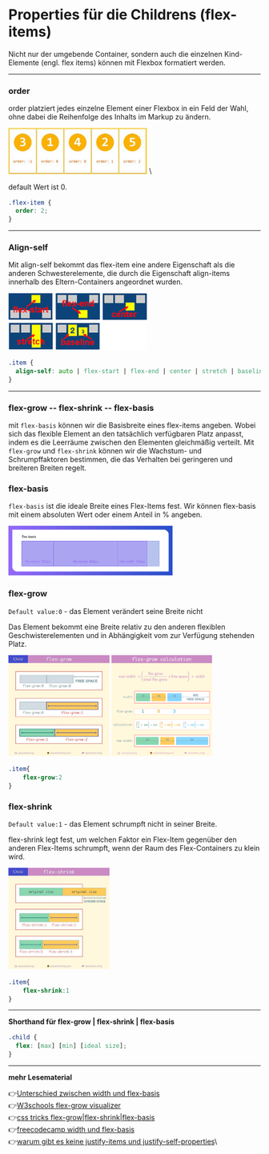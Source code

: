 # Properties für die Childrens (flex-items)

Nicht nur der umgebende Container, sondern auch die einzelnen Kind-Elemente (engl. flex items) können mit Flexbox formatiert werden.

---

### **order**

order platziert jedes einzelne Element einer Flexbox in ein Feld der Wahl, ohne dabei die Reihenfolge des Inhalts im Markup zu ändern.


<img src="order.jpg" alt="order" width="55%"> \

default Wert ist 0.

```css
.flex-item {
  order: 2;
}
```
---

### **Align-self**

Mit align-self bekommt das flex-item eine andere Eigenschaft als die anderen Schwesterelemente, die durch die Eigenschaft align-items innerhalb des Eltern-Containers angeordnet wurden.

<img src="align-self.png" alt="align-self" width="55%"> 

```css
.item {
  align-self: auto | flex-start | flex-end | center | stretch | baseline |;
}
```
---

### **flex-grow -- flex-shrink -- flex-basis**

mit `flex-basis` können wir die Basisbreite eines flex-items angeben. Wobei sich das flexible Element an den tatsächlich verfügbaren Platz anpasst, indem es die Leerräume zwischen den Elementen gleichmäßig verteilt. Mit `flex-grow` und `flex-shrink` können wir die Wachstum- und Schrumpffaktoren bestimmen, die das Verhalten bei geringeren und breiteren Breiten regelt. 


### flex-basis

`flex-basis` ist die ideale Breite eines Flex-Items fest. Wir können flex-basis mit einem absoluten Wert oder einem Anteil in % angeben.

<img src="flex-basis.png" alt="flex-basis" width="65%"> 

### flex-grow

`Default value:0` - das Element verändert seine Breite nicht

Das Element bekommt eine Breite relativ zu den anderen flexiblen Geschwisterelementen und in Abhängigkeit vom zur Verfügung stehenden Platz.

<div>
<img src="flex-grow2.webp" alt="flex-grow2" width="40%"> 
<img src="flex-grow-calc.png" alt="flex-grow-calc" width="40%"> 
</div>


```css
.item{
    flex-grow:2 
}
```

### flex-shrink

`Default value:1` - das Element schrumpft nicht in seiner Breite.

flex-shrink legt fest, um welchen Faktor ein Flex-Item gegenüber den anderen Flex-Items schrumpft, wenn der Raum des Flex-Containers zu klein wird.

<img src="flex-shrink.jpg" alt="flex-shrink" width="40%"> 

```css
.item{
    flex-shrink:1
}
```
---
**Shorthand für flex-grow | flex-shrink | flex-basis**

```css
.child {
  flex: [max] [min] [ideal size];
}
```
---


 **mehr Lesematerial**

:point_right:[Unterschied zwischen width und flex-basis](https://mastery.games/post/the-difference-between-width-and-flex-basis/)\
:point_right:[W3schools flex-grow visualizer](https://www.w3schools.com/cssref/playit.asp?filename=playcss_flex-grow&preval=1)\
:point_right:[css tricks flex-grow|flex-shrink|flex-basis](https://css-tricks.com/understanding-flex-grow-flex-shrink-and-flex-basis/)\
:point_right:[freecodecamp width und flex-basis](https://www.freecodecamp.org/news/flexboxs-flex-basis-explained-83d1a01413b7/)\
:point_right:[warum gibt es keine justify-items und justify-self-properties](https://stackoverflow.com/questions/32551291/in-css-flexbox-why-are-there-no-justify-items-and-justify-self-properties)\







